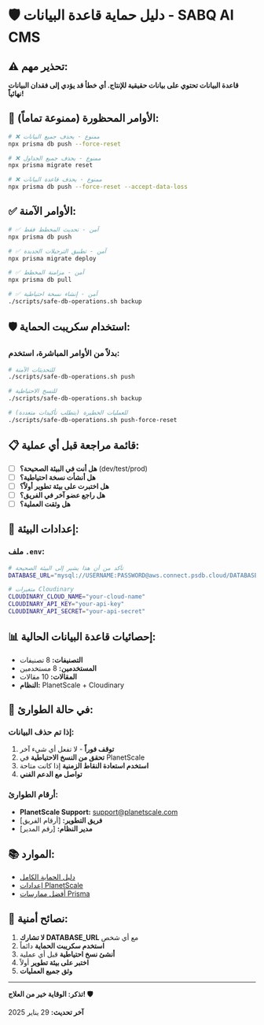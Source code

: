 # 🛡️ دليل حماية قاعدة البيانات - SABQ AI CMS

## ⚠️ **تحذير مهم:**
**قاعدة البيانات تحتوي على بيانات حقيقية للإنتاج. أي خطأ قد يؤدي إلى فقدان البيانات نهائياً!**

## 🚨 **الأوامر المحظورة (ممنوعة تماماً):**

```bash
# ❌ ممنوع - يحذف جميع البيانات
npx prisma db push --force-reset

# ❌ ممنوع - يحذف جميع الجداول
npx prisma migrate reset

# ❌ ممنوع - يحذف قاعدة البيانات
npx prisma db push --force-reset --accept-data-loss
```

## ✅ **الأوامر الآمنة:**

```bash
# ✅ آمن - تحديث المخطط فقط
npx prisma db push

# ✅ آمن - تطبيق الترحيلات الجديدة
npx prisma migrate deploy

# ✅ آمن - مزامنة المخطط
npx prisma db pull

# ✅ آمن - إنشاء نسخة احتياطية
./scripts/safe-db-operations.sh backup
```

## 🛡️ **استخدام سكريبت الحماية:**

### **بدلاً من الأوامر المباشرة، استخدم:**
```bash
# للتحديثات الآمنة
./scripts/safe-db-operations.sh push

# للنسخ الاحتياطية
./scripts/safe-db-operations.sh backup

# للعمليات الخطيرة (يتطلب تأكيدات متعددة)
./scripts/safe-db-operations.sh push-force-reset
```

## 📋 **قائمة مراجعة قبل أي عملية:**

- [ ] **هل أنت في البيئة الصحيحة؟** (dev/test/prod)
- [ ] **هل أنشأت نسخة احتياطية؟**
- [ ] **هل اختبرت على بيئة تطوير أولاً؟**
- [ ] **هل راجع عضو آخر في الفريق؟**
- [ ] **هل وثقت العملية؟**

## 🔧 **إعدادات البيئة:**

### **ملف `.env`:**
```bash
# تأكد من أن هذا يشير إلى البيئة الصحيحة
DATABASE_URL="mysql://USERNAME:PASSWORD@aws.connect.psdb.cloud/DATABASE_NAME?sslaccept=strict"

# متغيرات Cloudinary
CLOUDINARY_CLOUD_NAME="your-cloud-name"
CLOUDINARY_API_KEY="your-api-key"
CLOUDINARY_API_SECRET="your-api-secret"
```

## 📊 **إحصائيات قاعدة البيانات الحالية:**

- **التصنيفات:** 8 تصنيفات
- **المستخدمين:** 8 مستخدمين
- **المقالات:** 10 مقالات
- **النظام:** PlanetScale + Cloudinary

## 🚨 **في حالة الطوارئ:**

### **إذا تم حذف البيانات:**
1. **توقف فوراً** - لا تفعل أي شيء آخر
2. **تحقق من النسخ الاحتياطية** في PlanetScale
3. **استخدم استعادة النقاط الزمنية** إذا كانت متاحة
4. **تواصل مع الدعم الفني**

### **أرقام الطوارئ:**
- **PlanetScale Support:** support@planetscale.com
- **فريق التطوير:** [أرقام الفريق]
- **مدير النظام:** [رقم المدير]

## 📚 **الموارد:**

- [دليل الحماية الكامل](docs/DATABASE_SAFETY_GUIDE.md)
- [إعدادات PlanetScale](https://planetscale.com/docs)
- [أفضل ممارسات Prisma](https://www.prisma.io/docs/guides/database/database-safety)

## 🔐 **نصائح أمنية:**

1. **لا تشارك DATABASE_URL** مع أي شخص
2. **استخدم سكريبت الحماية** دائماً
3. **أنشئ نسخ احتياطية** قبل أي عملية
4. **اختبر على بيئة تطوير** أولاً
5. **وثق جميع العمليات**

---

**تذكر: الوقاية خير من العلاج! 🛡️**

**آخر تحديث:** 29 يناير 2025 